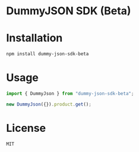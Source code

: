 # DummyJSON SDK (Beta)

# Installation

```bash
npm install dummy-json-sdk-beta
```

# Usage

```js
import { DummyJson } from "dummy-json-sdk-beta";

new DummyJson({}).product.get();
```

# License

`MIT`
